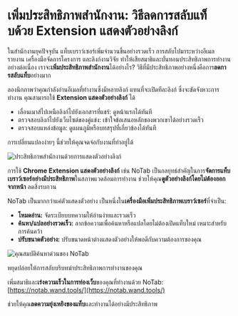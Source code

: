 # เพิ่มประสิทธิภาพสำนักงาน: วิธีลดการสลับแท็บด้วย Extension แสดงตัวอย่างลิงก์

ในสำนักงานยุคปัจจุบัน แท็บเบราว์เซอร์เพิ่มจำนวนขึ้นอย่างรวดเร็ว การสลับไปมาระหว่างอีเมล รายงาน เครื่องมือจัดการโครงการ และลิงก์งานวิจัย ทำให้เสียสมาธิและบั่นทอนประสิทธิภาพการทำงานอย่างต่อเนื่อง เราจะ**เพิ่มประสิทธิภาพสำนักงาน**ได้อย่างไร? วิธีที่มีประสิทธิภาพอย่างหนึ่งคือการ**ลดการสลับแท็บ**อย่างมาก

ลองนึกภาพว่าคุณกำลังอ่านอีเมลที่ทำงานซึ่งมีหลายลิงก์ แทนที่จะเปิดทีละลิงก์ ซึ่งจะขัดจังหวะการทำงาน คุณสามารถใช้ **Extension แสดงตัวอย่างลิงก์** ได้
*   เลื่อนเมาส์ไปเหนือลิงก์ไปยังเอกสารที่แชร์: ดูหน้าแรกได้ทันที
*   ตรวจสอบลิงก์ไปยังเว็บไซต์ของคู่แข่ง: เข้าใจข้อเสนอหลักของพวกเขาได้อย่างรวดเร็ว
*   ตรวจสอบแหล่งข้อมูล: ดูแผนภูมิหรือบทสรุปที่เกี่ยวข้องได้ทันที

การเปลี่ยนแปลงง่ายๆ นี้ช่วยให้คุณจดจ่อกับงานที่ทำอยู่ได้

![ประสิทธิภาพสำนักงานด้วยการแสดงตัวอย่างลิงก์](images/notab1.png)

การใช้ **Chrome Extension แสดงตัวอย่างลิงก์** เช่น NoTab เป็นกลยุทธ์สำคัญในการ**จัดการแท็บเบราว์เซอร์อย่างมีประสิทธิภาพ**ในสภาพแวดล้อมการทำงาน ช่วยให้คุณ**ดูตัวอย่างลิงก์โดยไม่ต้องออกจากหน้า** ลดสิ่งรบกวน

NoTab เป็นมากกว่าแค่ตัวแสดงตัวอย่าง เป็นหนึ่งใน**เครื่องมือเพิ่มประสิทธิภาพเบราว์เซอร์**ที่จำเป็น:
*   **โหมดอ่าน:** จัดระเบียบบทความให้อ่านง่ายและรวดเร็ว
*   **ค้นหา/แปลอย่างรวดเร็ว:** ลากข้อความเพื่อค้นหาหรือแปลโดยไม่ต้องเปิดแท็บใหม่ เหมาะสำหรับการค้นคว้า
*   **ปรับขนาดตัวอย่าง:** ปรับขนาดหน้าต่างแสดงตัวอย่างให้พอดีกับความต้องการของคุณ

![คุณสมบัติค้นหาด่วนของ NoTab](images/notab2.png)

หยุดปล่อยให้การสลับบริบทฆ่าประสิทธิภาพการทำงานของคุณ

เพิ่มสมาธิและ**เร่งความเร็วในการท่องเว็บ**ของคุณที่ทำงานด้วย NoTab: [https://notab.wand.tools/](https://notab.wand.tools/)

ช่วยให้คุณ**ลดความยุ่งเหยิงของแท็บ**และทำงานได้อย่างมีประสิทธิภาพ
